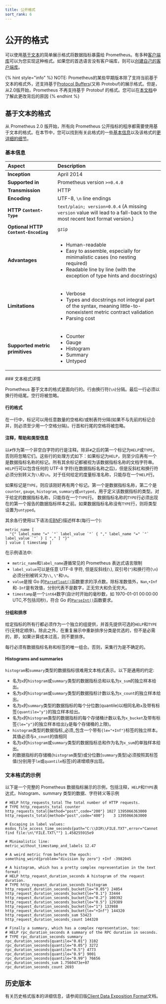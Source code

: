 ```yaml
---
title: 公开格式
sort_rank: 6
---
```


# 公开的格式

可以使用[基于文本](exposition_formats.md#text-based-format)的简单展示格式将数据指标暴露给 Prometheus。有多种[客户端库](https://prometheus.io/docs/instrumenting/clientlibs/)可以为您实现这种格式。如果您的首选语言没有客户端库，则可以[创建自己的客户端库](writing_clientlibs.md)。

{% hint style="info" %}
NOTE: Prometheus的某些早期版本除了支持当前基于文本的格式外，还支持基于[Protocol Buffers](https://developers.google.com/protocol-buffers/)\(又称 Protobuf\)的展示格式。但是，从2.0版开始，Prometheus 不再支持基于 Protobuf 的格式。您可以在[本文档](https://github.com/OpenObservability/OpenMetrics/blob/master/markdown/protobuf_vs_text.md)中了解此更改背后的原因
{% endhint %}

## 基于文本的格式 <a id="text-based-format"></a>

从 Prometheus 2.0 版开始，所有向 Prometheus 公开指标的程序都需要使用基于文本的格式。在本节中，您可以找到有关此格式的一些[基本信息](https://prometheus.io/docs/instrumenting/exposition_formats/#basic-info)以及该格式的[更详细的细节](https://prometheus.io/docs/instrumenting/exposition_formats/#text-format-details)。

### 基本信息 <a id="basic-info"></a>

<table>
  <thead>
    <tr>
      <th style="text-align:left">Aspect</th>
      <th style="text-align:left">Description</th>
    </tr>
  </thead>
  <tbody>
    <tr>
      <td style="text-align:left"><b>Inception</b>
      </td>
      <td style="text-align:left">April 2014</td>
    </tr>
    <tr>
      <td style="text-align:left"><b>Supported in</b>
      </td>
      <td style="text-align:left">Prometheus version <code>&gt;=0.4.0</code>
      </td>
    </tr>
    <tr>
      <td style="text-align:left"><b>Transmission</b>
      </td>
      <td style="text-align:left">HTTP</td>
    </tr>
    <tr>
      <td style="text-align:left"><b>Encoding</b>
      </td>
      <td style="text-align:left">UTF-8, <code>\n</code> line endings</td>
    </tr>
    <tr>
      <td style="text-align:left"><b>HTTP <code>Content-Type</code></b>
      </td>
      <td style="text-align:left"><code>text/plain; version=0.0.4</code> (A missing <code>version</code> value
        will lead to a fall-back to the most recent text format version.)</td>
    </tr>
    <tr>
      <td style="text-align:left"><b>Optional HTTP <code>Content-Encoding</code></b>
      </td>
      <td style="text-align:left"><code>gzip</code>
      </td>
    </tr>
    <tr>
      <td style="text-align:left"><b>Advantages</b>
      </td>
      <td style="text-align:left">
        <ul>
          <li>Human-readable</li>
          <li>Easy to assemble, especially for minimalistic cases (no nesting required)</li>
          <li>Readable line by line (with the exception of type hints and docstrings)</li>
        </ul>
      </td>
    </tr>
    <tr>
      <td style="text-align:left"><b>Limitations</b>
      </td>
      <td style="text-align:left">
        <ul>
          <li>Verbose</li>
          <li>Types and docstrings not integral part of the syntax, meaning little-to-nonexistent
            metric contract validation</li>
          <li>Parsing cost</li>
        </ul>
      </td>
    </tr>
    <tr>
      <td style="text-align:left"><b>Supported metric primitives</b>
      </td>
      <td style="text-align:left">
        <ul>
          <li>Counter</li>
          <li>Gauge</li>
          <li>Histogram</li>
          <li>Summary</li>
          <li>Untyped</li>
        </ul>
      </td>
    </tr>
  </tbody>
</table>### 文本格式详情 <a id="text-format-details"></a>

Prometheus 基于文本的格式是面向行的。行由换行符\(`\n`\)分隔。最后一行必须以换行符结尾。空行将被忽略。

#### 行的格式 <a id="line-format"></a>

在一行中，标记可以用任意数量的空格和/或制表符分隔\(如果不与先前的标记合并，则必须至少用一个空格分隔\)。行首和行尾的空格将被忽略。

#### 注释，帮助和类型信息 <a id="comments-help-text-and-type-information"></a>

以`#`作为第一个非空白字符的行是注释。除非`#`之后的第一个标记为`HELP`或`TYPE`，否则将忽略它们。这些行的处理方式如下：如果标记为`HELP`，则至少应再有一个是数据指标名称的标记。所有其余标记都被视为该数据指标名称的文档字符串。`HELP`行可以包含任何的 UTF-8 字符\(在数据指标名称之后\)，但是反斜杠和换行符必须分别转义为`\\`和`\n`。对于任何给定的度量标准名称，只能存在一个`HELP`行。

如果标记是`TYPE`，则应该刚好再有两个标记。第一个是数据指标名称，第二个是`counter`, `gauge`, `histogram`, `summary`或`untyped`，用于定义该数据指标的类型。对于给定的数据指标名称，只能存在一个`TYPE`行。 数据指标名称的`TYPE`行必须出现在的第一个报告的数据指标样本之前。如果数据指标名称没有`TYPE`行，则将类型设置为`untyped`。

其余各行使用以下语法\([EBNF](https://en.wikipedia.org/wiki/Extended_Backus%E2%80%93Naur_form)\)描述样本\(每行一个\):

```text
metric_name [
  "{" label_name "=" `"` label_value `"` { "," label_name "=" `"` label_value `"` } [ "," ] "}"
] value [ timestamp ]
```

在示例语法中:

* `metric_name`和`label_name`遵循常见的 Prometheus 表达式语言限制
* `label_value`可以是任意 UTF-8 字符, 但是反斜线\(`\`\), 双引号\(`"`\)和换行符\(`\n`\)必须分别被转义为`\\`, `\"`和`\n`。
* `value`是按 Go 的[`ParseFloat()`](https://golang.org/pkg/strconv/#ParseFloat)函数要求的浮点数。除标准数值外，`Nan`,`+Inf`和`-Inf`是有效值，分别代表不是数字，正无穷大和负无穷大。
* `timestamp`是一个`int64`数字\(自计时开始的毫秒数，如 1970-01-01 00:00:00 UTC,不包括闰秒\)，符合 Go 的[`ParseInt()`](https://golang.org/pkg/strconv/#ParseInt)函数要求。

#### 分组和排序 <a id="grouping-and-sorting"></a>

给定指标的所有行都必须作为一个独立的组提供，并首先提供可选的`HELP`和`TYPE`行\(无特定顺序\)。除此之外，在重复展示中重新排序分类是优选的，但不是必需的，即，如果计算成本过高，则不要排序。

每行必须有数据指标名称和标签的唯一组合。否则，采集行为是不确定的。

#### Histograms and summaries

`histogram`和`summary`类型的数据指标很难用文本格式表示。以下是通用的约定:

* 名为`x`的`histogram`或`summary`类型的数据指标总和以名为`x_sum`的独立样本给出。
* 名为`x`的`histogram`或`summary`类型的数据指标计数以名为`x_count`的独立样本给出。
* 名为`x`的`summary`类型的数据指标的每个分位数\(quantile\)以相同名称`x`及带有标签`{quantile="y"}`的独立样本给出。
* 名为`x`的`histogram`类型的数据指标的每个存储桶计数以名为`x_bucket`及带有标签`{le="y"}`的独立样本给出\(`y`是每个存储桶的上限\)。
* `histogram`类型的数据指标_必须_包含一个带有`{le="+Inf"}`标签的独立样本。其值必须与`x_count`的值相同
* 名为`x`的`histogram`或`summary`类型的数据指标总和作为名为`x_sum`的单独样本给出。
* 的数据指标的存储桶\(`histogram`类型\)或分位数\(`summary`类型\)必须按照其标签值\(分别用于`le`或`quantile`标签\)的递增顺序出现。

### 文本格式的示例 <a id="text-format-example"></a>

以下是一个完整的 Prometheus 数据指标展示的示例，包括注释，`HELP`和`TYPE`表达式，histogram、summary 类型的数据、字符转义等示例

```text
# HELP http_requests_total The total number of HTTP requests.
# TYPE http_requests_total counter
http_requests_total{method="post",code="200"} 1027 1395066363000
http_requests_total{method="post",code="400"}    3 1395066363000

# Escaping in label values:
msdos_file_access_time_seconds{path="C:\\DIR\\FILE.TXT",error="Cannot find file:\n\"FILE.TXT\""} 1.458255915e9

# Minimalistic line:
metric_without_timestamp_and_labels 12.47

# A weird metric from before the epoch:
something_weird{problem="division by zero"} +Inf -3982045

# A histogram, which has a pretty complex representation in the text format:
# HELP http_request_duration_seconds A histogram of the request duration.
# TYPE http_request_duration_seconds histogram
http_request_duration_seconds_bucket{le="0.05"} 24054
http_request_duration_seconds_bucket{le="0.1"} 33444
http_request_duration_seconds_bucket{le="0.2"} 100392
http_request_duration_seconds_bucket{le="0.5"} 129389
http_request_duration_seconds_bucket{le="1"} 133988
http_request_duration_seconds_bucket{le="+Inf"} 144320
http_request_duration_seconds_sum 53423
http_request_duration_seconds_count 144320

# Finally a summary, which has a complex representation, too:
# HELP rpc_duration_seconds A summary of the RPC duration in seconds.
# TYPE rpc_duration_seconds summary
rpc_duration_seconds{quantile="0.01"} 3102
rpc_duration_seconds{quantile="0.05"} 3272
rpc_duration_seconds{quantile="0.5"} 4773
rpc_duration_seconds{quantile="0.9"} 9001
rpc_duration_seconds{quantile="0.99"} 76656
rpc_duration_seconds_sum 1.7560473e+07
rpc_duration_seconds_count 2693
```

## 历史版本 <a id="historical-versions"></a>

有关历史格式版本的详细信息，请参阅旧版[Client Data Exposition Format](https://docs.google.com/document/d/1ZjyKiKxZV83VI9ZKAXRGKaUKK2BIWCT7oiGBKDBpjEY/edit?usp=sharing)文档。


